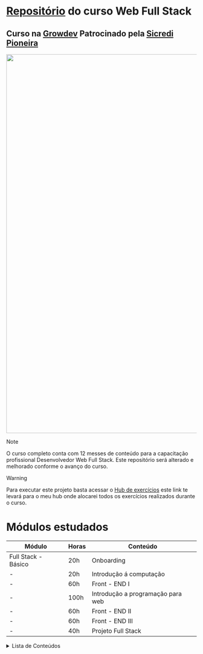 # [Repositório](https://marccelo125.github.io/Growdev-exercicios/)  do curso Web Full Stack
## Curso na [Growdev](https://www.growdev.com.br) Patrocinado pela [Sicredi Pioneira](https://sicredipioneira.com.br)

<img src="https://labs.detectify.com/wp-content/uploads/2022/11/should-you-learn-how-to-code-before-you-learn-hacking.png" width="1000"></img> 

> [!NOTE]
> O curso completo conta com 12 messes de conteúdo para a capacitação profissional Desenvolvedor Web Full Stack.
> Este repositório será alterado e melhorado conforme o avanço do curso.

> [!WARNING]
> Para executar este projeto basta acessar o
[Hub de exercícios](https://marccelo125.github.io/Growdev-exercicios/)
> este link te levará para o meu hub onde alocarei todos os exercícios realizados durante o curso.

# Módulos estudados
| Módulo               | Horas           | Conteúdo                          |
| -------------------- | --------------- | --------------------------------- |
| Full Stack - Básico  | 20h             | Onboarding                        |
| -                    | 20h             | Introdução á computação           |
| -                    | 60h             | Front - END I                     |
| -                    | 100h            | Introdução a programação para web |
| -                    | 60h             | Front - END II                    |
| -                    | 60h             | Front - END III                   |
| -                    | 40h             | Projeto Full Stack                |

<details>
<summary>Lista de Conteúdos </summary>

### Conteúdos que serão estudados
##### Última Atualização: 27/10/23
- HTML5
- CSS
- JavaScript
- Vuetify
- MySQL
- Laravel
- TypeScript
- Vue.js
- PHP

E como sempre, começamos do básico, você pode checar mais sobre no meu repositório aqui:</br>
[Conteúdos de Estudo do Módulo 01 - 3000 Talentos TI](https://github.com/Marccelo125/prj-final-m1-talentos-ti) </br>
[Conteúdos de Estudo do Módulo 02 - 3000 Talentos TI](https://github.com/Marccelo125/front-end-talentos-ti)

```JS
function boasVindas() {
    for(i = 0; i < 10; i++>) {
        console.log("Fogos!")    
    }
}

console.log("Seja Bem Vindo!")
boasVindas()
console.log("Diga: Hello World")
```
</details>
